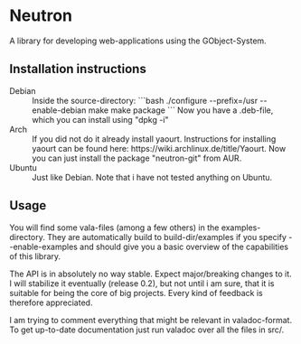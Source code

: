 Neutron
=======

A library for developing web-applications using the GObject-System.

Installation instructions
-------------------------

<dl>
<dt>Debian</dt>
<dd>
Inside the source-directory:
```bash
./configure --prefix=/usr --enable-debian
make
make package
```
Now you have a .deb-file, which you can install using "dpkg -i"
</dd>
<dt>Arch</dt>
<dd>
If you did not do it already install yaourt. Instructions for installing yaourt
can be found here: https://wiki.archlinux.de/title/Yaourt.
Now you can just install the package "neutron-git" from AUR.
</dd>
<dt>Ubuntu</dt>
<dd>
Just like Debian. Note that i have not tested anything on Ubuntu.
</dd>

Usage
-----

You will find some vala-files (among a few others) in the examples-directory. They are automatically build to build-dir/examples
if you specify --enable-examples and should give you a basic overview of the capabilities of this library.

The API is in absolutely no way stable. Expect major/breaking changes to it. I will stabilize it
eventually (release 0.2), but not until i am sure, that it is suitable for being the core of big projects. Every kind
of feedback is therefore appreciated.

I am trying to comment everything that might be relevant in valadoc-format. To get up-to-date documentation just run valadoc
over all the files in src/.
